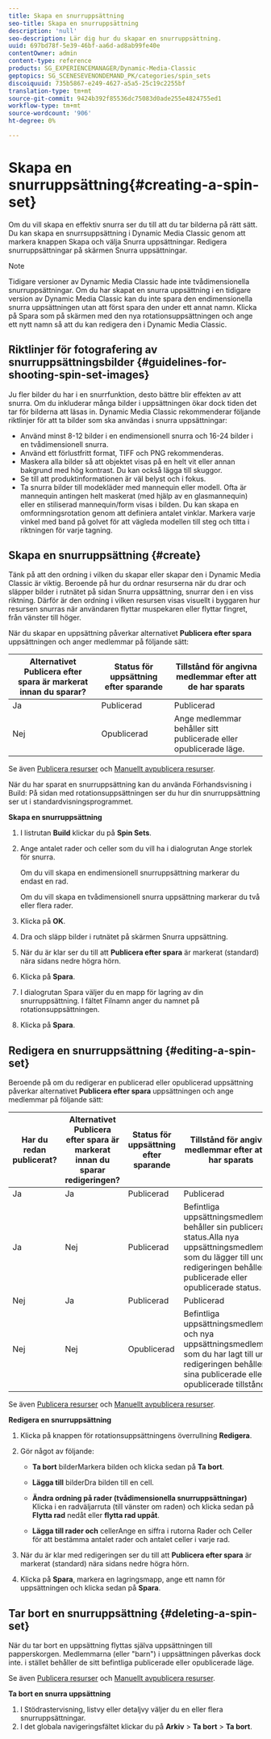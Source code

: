 ```yaml
---
title: Skapa en snurruppsättning
seo-title: Skapa en snurruppsättning
description: 'null'
seo-description: Lär dig hur du skapar en snurruppsättning.
uuid: 697bd78f-5e39-46bf-aa6d-ad8ab99fe40e
contentOwner: admin
content-type: reference
products: SG_EXPERIENCEMANAGER/Dynamic-Media-Classic
geptopics: SG_SCENESEVENONDEMAND_PK/categories/spin_sets
discoiquuid: 735b5867-e249-4627-a5a5-25c19c2255bf
translation-type: tm+mt
source-git-commit: 9424b392f85536dc75083d0ade255e4824755ed1
workflow-type: tm+mt
source-wordcount: '906'
ht-degree: 0%

---
```



# Skapa en snurruppsättning{#creating-a-spin-set}

Om du vill skapa en effektiv snurra ser du till att du tar bilderna på rätt sätt. Du kan skapa en snurrsuppsättning i Dynamic Media Classic genom att markera knappen Skapa och välja Snurra uppsättningar. Redigera snurruppsättningar på skärmen Snurra uppsättningar.

>[!NOTE]
>
>Tidigare versioner av Dynamic Media Classic hade inte tvådimensionella snurruppsättningar. Om du har skapat en snurra uppsättning i en tidigare version av Dynamic Media Classic kan du inte spara den endimensionella snurra uppsättningen utan att först spara den under ett annat namn. Klicka på Spara som på skärmen med den nya rotationsuppsättningen och ange ett nytt namn så att du kan redigera den i Dynamic Media Classic.

## Riktlinjer för fotografering av snurruppsättningsbilder {#guidelines-for-shooting-spin-set-images}

Ju fler bilder du har i en snurrfunktion, desto bättre blir effekten av att snurra. Om du inkluderar många bilder i uppsättningen ökar dock tiden det tar för bilderna att läsas in. Dynamic Media Classic rekommenderar följande riktlinjer för att ta bilder som ska användas i snurra uppsättningar:

* Använd minst 8-12 bilder i en endimensionell snurra och 16-24 bilder i en tvådimensionell snurra.
* Använd ett förlustfritt format, TIFF och PNG rekommenderas.
* Maskera alla bilder så att objektet visas på en helt vit eller annan bakgrund med hög kontrast. Du kan också lägga till skuggor.
* Se till att produktinformationen är väl belyst och i fokus.
* Ta snurra bilder till modekläder med mannequin eller modell. Ofta är mannequin antingen helt maskerat (med hjälp av en glasmannequin) eller en stiliserad mannequin/form visas i bilden. Du kan skapa en omformningsrotation genom att definiera antalet vinklar. Markera varje vinkel med band på golvet för att vägleda modellen till steg och titta i riktningen för varje tagning.

## Skapa en snurruppsättning {#create}

Tänk på att den ordning i vilken du skapar eller skapar den i Dynamic Media Classic är viktig. Beroende på hur du ordnar resurserna när du drar och släpper bilder i rutnätet på sidan Snurra uppsättning, snurrar den i en viss riktning. Därför är den ordning i vilken resursen visas visuellt i byggaren hur resursen snurras när användaren flyttar muspekaren eller flyttar fingret, från vänster till höger.

När du skapar en uppsättning påverkar alternativet **Publicera efter spara** uppsättningen och anger medlemmar på följande sätt:

| Alternativet Publicera efter spara är markerat innan du sparar? | Status för uppsättning efter sparande | Tillstånd för angivna medlemmar efter att de har sparats |
|--- |--- |--- |
| Ja | Publicerad | Publicerad |
| Nej | Opublicerad | Ange medlemmar behåller sitt publicerade eller opublicerade läge. |

Se även [Publicera resurser](publishing-files.md#manually-publishing-assets) och [Manuellt avpublicera resurser](publishing-files.md#manually-unpublishing-assets).

När du har sparat en snurruppsättning kan du använda Förhandsvisning i Build: På sidan med rotationsuppsättningen ser du hur din snurruppsättning ser ut i standardvisningsprogrammet.

**Skapa en snurruppsättning**

1. I listrutan **Build** klickar du på **Spin Sets**.
1. Ange antalet rader och celler som du vill ha i dialogrutan Ange storlek för snurra.

   Om du vill skapa en endimensionell snurruppsättning markerar du endast en rad.

   Om du vill skapa en tvådimensionell snurra uppsättning markerar du två eller flera rader.

1. Klicka på **OK**.
1. Dra och släpp bilder i rutnätet på skärmen Snurra uppsättning.
1. När du är klar ser du till att **Publicera efter spara** är markerat (standard) nära sidans nedre högra hörn.
1. Klicka på **Spara**.
1. I dialogrutan Spara väljer du en mapp för lagring av din snurruppsättning. I fältet Filnamn anger du namnet på rotationsuppsättningen.
1. Klicka på **Spara**.

## Redigera en snurruppsättning {#editing-a-spin-set}

Beroende på om du redigerar en publicerad eller opublicerad uppsättning påverkar alternativet **Publicera efter spara** uppsättningen och ange medlemmar på följande sätt:

| Har du redan publicerat? | Alternativet Publicera efter spara är markerat innan du sparar redigeringen? | Status för uppsättning efter sparande | Tillstånd för angivna medlemmar efter att de har sparats |
|--- |--- |--- |--- |
| Ja | Ja | Publicerad | Publicerad |
| Ja | Nej | Publicerad | Befintliga uppsättningsmedlemmar behåller sin publicerade status.Alla nya uppsättningsmedlemmar som du lägger till under redigeringen behåller sin publicerade eller opublicerade status. |
| Nej | Ja | Publicerad | Publicerad |
| Nej | Nej | Opublicerad | Befintliga uppsättningsmedlemmar och nya uppsättningsmedlemmar som du har lagt till under redigeringen behåller sina publicerade eller opublicerade tillstånd. |

Se även [Publicera resurser](publishing-files.md#manually-publishing-assets) och [Manuellt avpublicera resurser](publishing-files.md#manually-unpublishing-assets).

**Redigera en snurruppsättning**

1. Klicka på knappen för rotationsuppsättningens överrullning **Redigera**.
1. Gör något av följande:

   * **Ta bort**
bilderMarkera bilden och klicka sedan på 
**Ta bort**.

   * **Lägga till**
bilderDra bilden till en cell.

   * **Ändra ordning på rader (tvådimensionella snurruppsättningar)**
Klicka i en radväljarruta (till vänster om raden) och klicka sedan på 
**Flytta rad** nedåt eller  **flytta rad uppåt**.

   * **Lägga till rader och**
cellerAnge en siffra i rutorna Rader och Celler för att bestämma antalet rader och antalet celler i varje rad.

1. När du är klar med redigeringen ser du till att **Publicera efter spara** är markerat (standard) nära sidans nedre högra hörn.
1. Klicka på **Spara**, markera en lagringsmapp, ange ett namn för uppsättningen och klicka sedan på **Spara**.

## Tar bort en snurruppsättning {#deleting-a-spin-set}

När du tar bort en uppsättning flyttas själva uppsättningen till papperskorgen. Medlemmarna (eller &quot;barn&quot;) i uppsättningen påverkas dock inte. i stället behåller de sitt befintliga publicerade eller opublicerade läge.

Se även [Publicera resurser](publishing-files.md#manually-publishing-assets) och [Manuellt avpublicera resurser](publishing-files.md#manually-unpublishing-assets).

**Ta bort en snurra uppsättning**

1. I Stödrastervisning, listvy eller detaljvy väljer du en eller flera snurruppsättningar.
1. I det globala navigeringsfältet klickar du på **Arkiv** > **Ta bort** > **Ta bort**.

